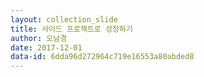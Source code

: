 ```yaml
---
layout: collection_slide
title: 사이드 프로젝트로 성장하기
author: 오남경
date: 2017-12-01
data-id: 6dda96d272964c719e16553a80abded8
---
```


